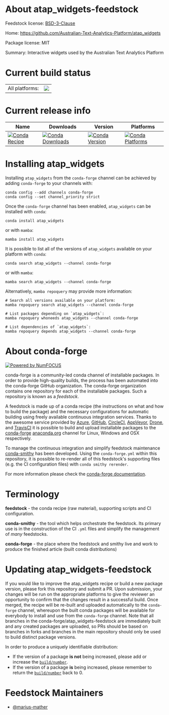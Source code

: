 About atap_widgets-feedstock
============================

Feedstock license: [BSD-3-Clause](https://github.com/conda-forge/atap_widgets-feedstock/blob/main/LICENSE.txt)

Home: https://github.com/Australian-Text-Analytics-Platform/atap_widgets

Package license: MIT

Summary: Interactive widgets used by the Australian Text Analytics Platform

Current build status
====================


<table><tr><td>All platforms:</td>
    <td>
      <a href="https://dev.azure.com/conda-forge/feedstock-builds/_build/latest?definitionId=16328&branchName=main">
        <img src="https://dev.azure.com/conda-forge/feedstock-builds/_apis/build/status/atap_widgets-feedstock?branchName=main">
      </a>
    </td>
  </tr>
</table>

Current release info
====================

| Name | Downloads | Version | Platforms |
| --- | --- | --- | --- |
| [![Conda Recipe](https://img.shields.io/badge/recipe-atap_widgets-green.svg)](https://anaconda.org/conda-forge/atap_widgets) | [![Conda Downloads](https://img.shields.io/conda/dn/conda-forge/atap_widgets.svg)](https://anaconda.org/conda-forge/atap_widgets) | [![Conda Version](https://img.shields.io/conda/vn/conda-forge/atap_widgets.svg)](https://anaconda.org/conda-forge/atap_widgets) | [![Conda Platforms](https://img.shields.io/conda/pn/conda-forge/atap_widgets.svg)](https://anaconda.org/conda-forge/atap_widgets) |

Installing atap_widgets
=======================

Installing `atap_widgets` from the `conda-forge` channel can be achieved by adding `conda-forge` to your channels with:

```
conda config --add channels conda-forge
conda config --set channel_priority strict
```

Once the `conda-forge` channel has been enabled, `atap_widgets` can be installed with `conda`:

```
conda install atap_widgets
```

or with `mamba`:

```
mamba install atap_widgets
```

It is possible to list all of the versions of `atap_widgets` available on your platform with `conda`:

```
conda search atap_widgets --channel conda-forge
```

or with `mamba`:

```
mamba search atap_widgets --channel conda-forge
```

Alternatively, `mamba repoquery` may provide more information:

```
# Search all versions available on your platform:
mamba repoquery search atap_widgets --channel conda-forge

# List packages depending on `atap_widgets`:
mamba repoquery whoneeds atap_widgets --channel conda-forge

# List dependencies of `atap_widgets`:
mamba repoquery depends atap_widgets --channel conda-forge
```


About conda-forge
=================

[![Powered by
NumFOCUS](https://img.shields.io/badge/powered%20by-NumFOCUS-orange.svg?style=flat&colorA=E1523D&colorB=007D8A)](https://numfocus.org)

conda-forge is a community-led conda channel of installable packages.
In order to provide high-quality builds, the process has been automated into the
conda-forge GitHub organization. The conda-forge organization contains one repository
for each of the installable packages. Such a repository is known as a *feedstock*.

A feedstock is made up of a conda recipe (the instructions on what and how to build
the package) and the necessary configurations for automatic building using freely
available continuous integration services. Thanks to the awesome service provided by
[Azure](https://azure.microsoft.com/en-us/services/devops/), [GitHub](https://github.com/),
[CircleCI](https://circleci.com/), [AppVeyor](https://www.appveyor.com/),
[Drone](https://cloud.drone.io/welcome), and [TravisCI](https://travis-ci.com/)
it is possible to build and upload installable packages to the
[conda-forge](https://anaconda.org/conda-forge) [anaconda.org](https://anaconda.org/)
channel for Linux, Windows and OSX respectively.

To manage the continuous integration and simplify feedstock maintenance
[conda-smithy](https://github.com/conda-forge/conda-smithy) has been developed.
Using the ``conda-forge.yml`` within this repository, it is possible to re-render all of
this feedstock's supporting files (e.g. the CI configuration files) with ``conda smithy rerender``.

For more information please check the [conda-forge documentation](https://conda-forge.org/docs/).

Terminology
===========

**feedstock** - the conda recipe (raw material), supporting scripts and CI configuration.

**conda-smithy** - the tool which helps orchestrate the feedstock.
                   Its primary use is in the construction of the CI ``.yml`` files
                   and simplify the management of *many* feedstocks.

**conda-forge** - the place where the feedstock and smithy live and work to
                  produce the finished article (built conda distributions)


Updating atap_widgets-feedstock
===============================

If you would like to improve the atap_widgets recipe or build a new
package version, please fork this repository and submit a PR. Upon submission,
your changes will be run on the appropriate platforms to give the reviewer an
opportunity to confirm that the changes result in a successful build. Once
merged, the recipe will be re-built and uploaded automatically to the
`conda-forge` channel, whereupon the built conda packages will be available for
everybody to install and use from the `conda-forge` channel.
Note that all branches in the conda-forge/atap_widgets-feedstock are
immediately built and any created packages are uploaded, so PRs should be based
on branches in forks and branches in the main repository should only be used to
build distinct package versions.

In order to produce a uniquely identifiable distribution:
 * If the version of a package **is not** being increased, please add or increase
   the [``build/number``](https://docs.conda.io/projects/conda-build/en/latest/resources/define-metadata.html#build-number-and-string).
 * If the version of a package **is** being increased, please remember to return
   the [``build/number``](https://docs.conda.io/projects/conda-build/en/latest/resources/define-metadata.html#build-number-and-string)
   back to 0.

Feedstock Maintainers
=====================

* [@marius-mather](https://github.com/marius-mather/)

